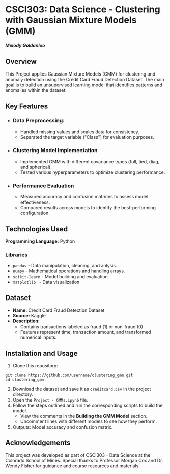 # CSCI303: Data Science - Clustering with Gaussian Mixture Models (GMM)

#### *Melody Goldanloo*

## Overview
This Project applies Gaussian Mixture Models (GMM) for clustering and anomaly detection using the Credit Card Fraud Detection Dataset. The main goal is to build an unsupervised learning model that identifies patterns and anomalies within the dataset.

## Key Features
- ### Data Preprocessing:
    - Handled missing values and scales data for consistency.
    - Separated the target variable ("Class") for evaluation purposes.
- ### Clustering Model Implementation
    - Implemented GMM with different covariance types (full, tied, diag, and spherical).
    - Tested various hyperparameters to optimize clustering performance.
- ### Performance Evaluation
    - Measured accuracy and confusion matrices to assess model effectiveness.
    - Compared results across models to identify the best-performing configuration.

## Technologies Used
**Programming Language:** Python

### Libraries
- `pandas` - Data manipulation, cleaning, and anlysis.
- `numpy` - Mathematical operations and handling arrays.
- `scikit-learn` - Model building and evaluation.
- `matplotlib ` - Data visualization.

## Dataset
- **Name:** Credit Card Fraud Detection Dataset
- **Source:** Kaggle
- **Description:**
    - Contains transactions labeled as fraud (1) or non-fraud (0)
    - Features represent time, transaction amount, and transformed numerical inputs.

## Installation and Usage
1. Clone this repository:
  ```
  git clone https://github.com/username/clustering_gmm.git
  cd clustering_gmm
  ```
2. Download the dataset and save it as `creditcard.csv` in the project directory.
3. Open the `Project - GMMs.ipynb` file.
4. Follow the steps outlined and run the corresponding scripts to build the model.
   - View the comments in the **Building the GMM Model** section.
   - Uncomment lines with different models to see how they perform.
6. Outputs: Model accuracy and confusion matrix.

## Acknowledgements
This project was developed as part of CSCI303 - Data Science at the Colorado School of Mines. Special thanks to Professor Morgan Cox and Dr. Wendy Fisher for guidance and course resources and materials.
